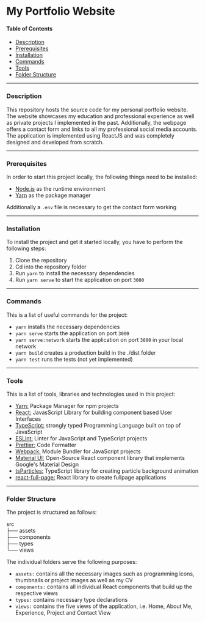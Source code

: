 # My Portfolio Website

#### Table of Contents
- [Description](#description)
- [Prerequisites](#prerequisites)
- [Installation](#installation)
- [Commands](#commands)
- [Tools](#tools)
- [Folder Structure](#folder-structure)

***
### Description
This repository hosts the source code for my personal portfolio website. The website showcases my education and professional experience as well as private projects I implemented in the past. Additionally, the webpage offers a contact form and links to all my professional social media accounts. The application is implemented using ReactJS and was completely designed and developed from scratch.

***
### Prerequisites
In order to start this project locally, the following things need to be installed:
  - [Node.js](https://nodejs.org/en/) as the runtime environment
  - [Yarn](https://yarnpkg.com/) as the package manager
  
Additionally a `.env` file is necessary to get the contact form working

***
### Installation
To install the project and get it started locally, you have to perform the following steps: 
  1. Clone the repository
  2. Cd into the repository folder
  3. Run `yarn` to install the necessary dependencies
  4. Run `yarn serve` to start the application on port `3000`
  
***
### Commands
This is a list of useful commands for the project: 
  - `yarn` installs the necessary dependencies
  - `yarn serve` starts the application on port `3000`
  - `yarn serve:network` starts the application on port `3000` in your local network
  - `yarn build` creates a production build in the ./dist folder
  - `yarn test` runs the tests (not yet implemented)
  
***
### Tools
This is a list of tools, libraries and technologies used in this project:
  - [Yarn:](https://yarnpkg.com/) Package Manager for npm projects
  - [React:](https://reactjs.org/) JavasScript Library for building component based User Interfaces
  - [TypeScript:](https://www.typescriptlang.org/) strongly typed Programming Language built on top of JavaScript
  - [ESLint:](https://eslint.org/) Linter for JavaScript and TypeScript projects
  - [Prettier:](https://prettier.io/) Code Formatter
  - [Webpack:](https://webpack.js.org/) Module Bundler for JavaScript projects
  - [Material UI:](https://mui.com/) Open-Source React component library that implements Google's Material Design
  - [tsParticles:](https://particles.js.org/) TypeScript library for creating particle background animation
  - [react-full-page:](https://github.com/zwug/react-full-page) React library to create fullpage applications
  
***
### Folder Structure
The project is structured as follows:

src  
├── assets  
├── components  
├── types  
└── views  

The individual folders serve the following purposes:
  - `assets:` contains all the necessary images such as programming icons, thumbnails or project images as well as my CV  
  - `components:` contains all individual React components that build up the respective views
  - `types:` contains necessary type declarations
  - `views:` contains the five views of the application, i.e. Home, About Me, Experience, Project and Contact View
